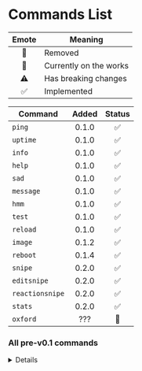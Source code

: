 # Commands List
Emote | Meaning
:-: | --
🚫 | Removed
🔨 | Currently on the works
⚠️ | Has breaking changes
✅ | Implemented

Command | Added | Status
--      | :--:  | :--:
`ping`      | 0.1.0 | ✅
`uptime`    | 0.1.0 | ✅
`info`      | 0.1.0 | ✅
`help`      | 0.1.0 | ✅
`sad`       | 0.1.0 | ✅
`message`   | 0.1.0 | ✅
`hmm`       | 0.1.0 | ✅
`test`      | 0.1.0 | ✅
`reload`    | 0.1.0 | ✅
`image`     | 0.1.2 | ✅
`reboot`    | 0.1.4 | ✅
`snipe`     | 0.2.0 | ✅
`editsnipe` | 0.2.0 | ✅
`reactionsnipe` | 0.2.0 | ✅
`stats`     | 0.2.0 | ✅
`oxford`    |  ???  | 🔨

### All pre-v0.1 commands
<details>

All were added on v0.0.1 unless stated otherwise
Command | Comments
--          | --
`ping`      |
`uptime`    |
`info`      |
`help`      |
~~`owner`~~ | 🚫
~~`echo`~~  | Reworked to `test`
`sad`       |
~~`online`~~| 🚫
`message`   | Changed functionality
~~`pls`~~   | 🚫
`hmm`       |
`test`      |
~~`oxford`~~| (Added on v0.0.4) 🔨

</details>

